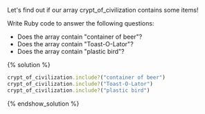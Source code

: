 Let's find out if our array crypt_of_civilization contains some items!

Write Ruby code to answer the following questions:
* Does the array contain "container of beer"?
* Does the array contain "Toast-O-Lator"?
* Does the array contain "plastic bird"?

{% solution %}
```ruby
crypt_of_civilization.include?("container of beer")
crypt_of_civilization.include?("Toast-O-Lator")
crypt_of_civilization.include?("plastic bird")
```
{% endshow_solution %}
